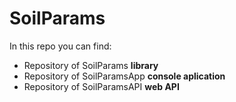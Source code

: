 # SoilParams

In this repo you can find:
- Repository of SoilParams **library**
- Repository of SoilParamsApp **console aplication**
- Repository of SoilParamsAPI **web API**
